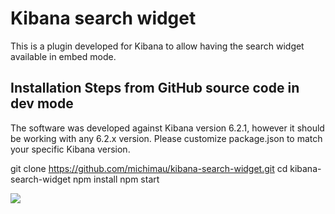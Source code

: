 # Kibana search widget

This is a plugin developed for Kibana to allow having the search widget available in embed mode.

## Installation Steps from GitHub source code in dev mode

The software was developed against Kibana version 6.2.1, however it should be working with any 6.2.x version.
Please customize package.json to match your specific Kibana version.

git clone https://github.com/michimau/kibana-search-widget.git
cd kibana-search-widget
npm install
npm start

![](https://github.com/michimau/kibana-search-widget/blob/master/images/search.gif)


